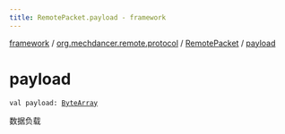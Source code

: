 ```yaml
---
title: RemotePacket.payload - framework
---
```


[framework](../../index.html) / [org.mechdancer.remote.protocol](../index.html) / [RemotePacket](index.html) / [payload](./payload.html)

# payload

`val payload: `[`ByteArray`](https://kotlinlang.org/api/latest/jvm/stdlib/kotlin/-byte-array/index.html)

数据负载

